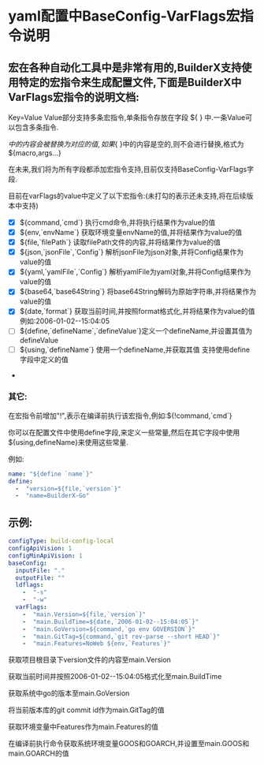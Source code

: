 # yaml配置中BaseConfig-VarFlags宏指令说明

## 宏在各种自动化工具中是非常有用的,BuilderX支持使用特定的宏指令来生成配置文件,下面是BuilderX中VarFlags宏指令的说明文档:

Key=Value Value部分支持多条宏指令,单条指令存放在字段 ${ } 中.一条Value可以包含多条指令.

${ } 中的内容会被替换为对应的值,如果${ }中的内容是空的,则不会进行替换,格式为${macro,args...}

在未来,我们将为所有字段都添加宏指令支持,目前仅支持BaseConfig-VarFlags字段.

目前在varFlags的value中定义了以下宏指令:(未打勾的表示还未支持,将在后续版本中支持)

- [x] ${command,\`cmd\`} 执行cmd命令,并将执行结果作为value的值
- [x] ${env,\`envName\`} 获取环境变量envName的值,并将结果作为value的值
- [x] ${file,\`filePath\`} 读取filePath文件的内容,并将结果作为value的值
- [x] ${json,\`jsonFile\`,\`Config\`} 解析jsonFile为json对象,并将Config结果作为value的值
- [x] ${yaml,\`yamlFile\`,\`Config\`} 解析yamlFile为yaml对象,并将Config结果作为value的值
- [x] ${base64,\`base64String\`} 将base64String解码为原始字符串,并将结果作为value的值
- [x] ${date,\`format\`} 获取当前时间,并按照format格式化,并将结果作为value的值 例如:2006-01-02--15:04:05
- [ ] ${define,\`defineName\`,\`defineValue\`}定义一个defineName,并设置其值为defineValue
- [ ] ${using,\`defineName\`} 使用一个defineName,并获取其值 支持使用define字段中定义的值
- 
### 其它:

在宏指令前增加"!",表示在编译前执行该宏指令,例如:${!command,\`cmd\`}

你可以在配置文件中使用define字段,来定义一些常量,然后在其它字段中使用${using,defineName}来使用这些常量.

例如:

```yaml
name: "${define `name`}"
define:
  -  "version=${file,`version`}"
  -  "name=BuilderX-Go"
```


## 示例:

```yaml
configType: build-config-local
configApiVision: 1
configMinApiVision: 1
baseConfig:
  inputFile: "."
  outputFile: ""
  ldflags:
    -  "-s"
    -  "-w"
  varFlags:
    -  "main.Version=${file,`version`}"
    -  "main.BuildTime=${date,`2006-01-02--15:04:05`}"
    -  "main.GoVersion=${command,`go env GOVERSION`}"
    -  "main.GitTag=${command,`git rev-parse --short HEAD`}"
    -  "main.Features=NoWeb ${env,`Features`}"
```

获取项目根目录下version文件的内容至main.Version

获取当前时间并按照2006-01-02--15:04:05格式化至main.BuildTime

获取系统中go的版本至main.GoVersion

将当前版本库的git  commit id作为main.GitTag的值

获取环境变量中Features作为main.Features的值

在编译前执行命令获取系统环境变量GOOS和GOARCH,并设置至main.GOOS和main.GOARCH的值
